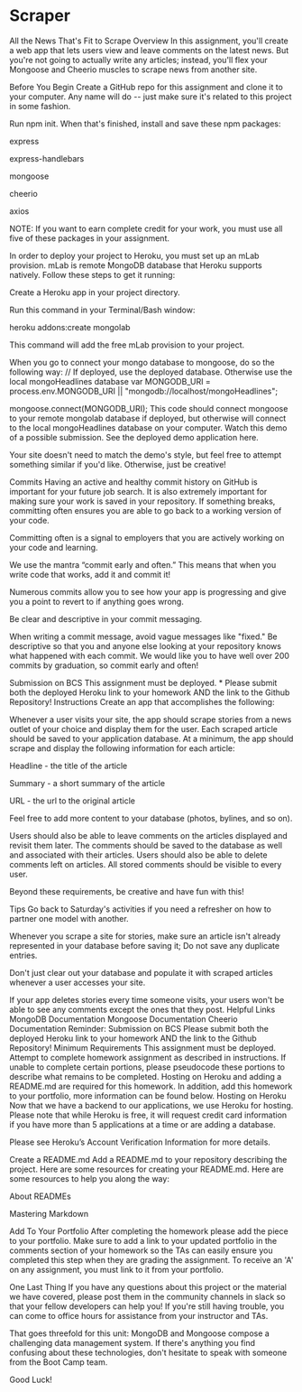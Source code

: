 # Scraper
All the News That's Fit to Scrape
Overview
In this assignment, you'll create a web app that lets users view and leave comments on the latest news. But you're not going to actually write any articles; instead, you'll flex your Mongoose and Cheerio muscles to scrape news from another site.

Before You Begin
Create a GitHub repo for this assignment and clone it to your computer. Any name will do -- just make sure it's related to this project in some fashion.

Run npm init. When that's finished, install and save these npm packages:

express

express-handlebars

mongoose

cheerio

axios

NOTE: If you want to earn complete credit for your work, you must use all five of these packages in your assignment.

In order to deploy your project to Heroku, you must set up an mLab provision. mLab is remote MongoDB database that Heroku supports natively. Follow these steps to get it running:

Create a Heroku app in your project directory.

Run this command in your Terminal/Bash window:

heroku addons:create mongolab

This command will add the free mLab provision to your project.

When you go to connect your mongo database to mongoose, do so the following way:
// If deployed, use the deployed database. Otherwise use the local mongoHeadlines database
var MONGODB_URI = process.env.MONGODB_URI || "mongodb://localhost/mongoHeadlines";

mongoose.connect(MONGODB_URI);
This code should connect mongoose to your remote mongolab database if deployed, but otherwise will connect to the local mongoHeadlines database on your computer.
Watch this demo of a possible submission. See the deployed demo application here.

Your site doesn't need to match the demo's style, but feel free to attempt something similar if you'd like. Otherwise, just be creative!

Commits
Having an active and healthy commit history on GitHub is important for your future job search. It is also extremely important for making sure your work is saved in your repository. If something breaks, committing often ensures you are able to go back to a working version of your code.

Committing often is a signal to employers that you are actively working on your code and learning.

We use the mantra “commit early and often.” This means that when you write code that works, add it and commit it!

Numerous commits allow you to see how your app is progressing and give you a point to revert to if anything goes wrong.

Be clear and descriptive in your commit messaging.

When writing a commit message, avoid vague messages like "fixed." Be descriptive so that you and anyone else looking at your repository knows what happened with each commit.
We would like you to have well over 200 commits by graduation, so commit early and often!

Submission on BCS
This assignment must be deployed. * Please submit both the deployed Heroku link to your homework AND the link to the Github Repository!
Instructions
Create an app that accomplishes the following:

Whenever a user visits your site, the app should scrape stories from a news outlet of your choice and display them for the user. Each scraped article should be saved to your application database. At a minimum, the app should scrape and display the following information for each article:

Headline - the title of the article

Summary - a short summary of the article

URL - the url to the original article

Feel free to add more content to your database (photos, bylines, and so on).

Users should also be able to leave comments on the articles displayed and revisit them later. The comments should be saved to the database as well and associated with their articles. Users should also be able to delete comments left on articles. All stored comments should be visible to every user.

Beyond these requirements, be creative and have fun with this!

Tips
Go back to Saturday's activities if you need a refresher on how to partner one model with another.

Whenever you scrape a site for stories, make sure an article isn't already represented in your database before saving it; Do not save any duplicate entries.

Don't just clear out your database and populate it with scraped articles whenever a user accesses your site.

If your app deletes stories every time someone visits, your users won't be able to see any comments except the ones that they post.
Helpful Links
MongoDB Documentation
Mongoose Documentation
Cheerio Documentation
Reminder: Submission on BCS
Please submit both the deployed Heroku link to your homework AND the link to the Github Repository!
Minimum Requirements
This assignment must be deployed. Attempt to complete homework assignment as described in instructions. If unable to complete certain portions, please pseudocode these portions to describe what remains to be completed. Hosting on Heroku and adding a README.md are required for this homework. In addition, add this homework to your portfolio, more information can be found below.
Hosting on Heroku
Now that we have a backend to our applications, we use Heroku for hosting. Please note that while Heroku is free, it will request credit card information if you have more than 5 applications at a time or are adding a database.

Please see Heroku’s Account Verification Information for more details.

Create a README.md
Add a README.md to your repository describing the project. Here are some resources for creating your README.md. Here are some resources to help you along the way:

About READMEs

Mastering Markdown

Add To Your Portfolio
After completing the homework please add the piece to your portfolio. Make sure to add a link to your updated portfolio in the comments section of your homework so the TAs can easily ensure you completed this step when they are grading the assignment. To receive an 'A' on any assignment, you must link to it from your portfolio.

One Last Thing
If you have any questions about this project or the material we have covered, please post them in the community channels in slack so that your fellow developers can help you! If you're still having trouble, you can come to office hours for assistance from your instructor and TAs.

That goes threefold for this unit: MongoDB and Mongoose compose a challenging data management system. If there's anything you find confusing about these technologies, don't hesitate to speak with someone from the Boot Camp team.

Good Luck!